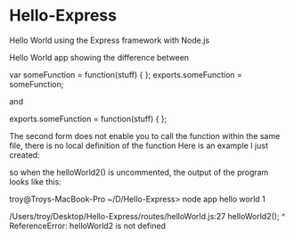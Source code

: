 Hello-Express
=============

Hello World using the Express framework with Node.js

Hello World app showing the difference between 

var someFunction = function(stuff) {
};
exports.someFunction = someFunction;

and

exports.someFunction = function(stuff) {
};

The second form does not enable you to call the function within the same file, there is no local definition of the function
Here is an example I just created:

so when the helloWorld2() is uncommented, the output of the program looks like this:

troy@Troys-MacBook-Pro ~/D/Hello-Express> node app
hello world 1

/Users/troy/Desktop/Hello-Express/routes/helloWorld.js:27
helloWorld2();
^
ReferenceError: helloWorld2 is not defined
